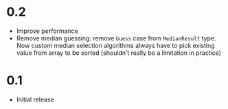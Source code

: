 # 0.2

- Improve performance
- Remove median guessing: remove `Guess` case from `MedianResult` type. Now custom median selection algorithms always have to pick existing value from array to be sorted (shouldn’t really be a limitation in practice)

# 0.1

- Initial release
